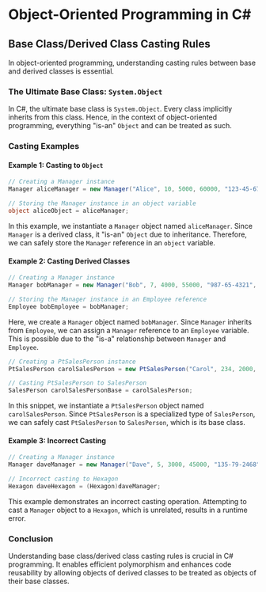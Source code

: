 # Object-Oriented Programming in C#

## Base Class/Derived Class Casting Rules

In object-oriented programming, understanding casting rules between base and derived classes is essential.

### The Ultimate Base Class: `System.Object`

In C#, the ultimate base class is `System.Object`. Every class implicitly inherits from this class. Hence, in the context of object-oriented programming, everything "is-an" `Object` and can be treated as such.

### Casting Examples

#### Example 1: Casting to `Object`

```csharp
// Creating a Manager instance
Manager aliceManager = new Manager("Alice", 10, 5000, 60000, "123-45-6789", 8);

// Storing the Manager instance in an object variable
object aliceObject = aliceManager;
```

In this example, we instantiate a `Manager` object named `aliceManager`. Since `Manager` is a derived class, it "is-an" `Object` due to inheritance. Therefore, we can safely store the `Manager` reference in an `object` variable.

#### Example 2: Casting Derived Classes

```csharp
// Creating a Manager instance
Manager bobManager = new Manager("Bob", 7, 4000, 55000, "987-65-4321", 5);

// Storing the Manager instance in an Employee reference
Employee bobEmployee = bobManager;
```

Here, we create a `Manager` object named `bobManager`. Since `Manager` inherits from `Employee`, we can assign a `Manager` reference to an `Employee` variable. This is possible due to the "is-a" relationship between `Manager` and `Employee`.

```csharp
// Creating a PtSalesPerson instance
PtSalesPerson carolSalesPerson = new PtSalesPerson("Carol", 234, 2000, 120000, "456-78-9123", 100);

// Casting PtSalesPerson to SalesPerson
SalesPerson carolSalesPersonBase = carolSalesPerson;
```

In this snippet, we instantiate a `PtSalesPerson` object named `carolSalesPerson`. Since `PtSalesPerson` is a specialized type of `SalesPerson`, we can safely cast `PtSalesPerson` to `SalesPerson`, which is its base class.

#### Example 3: Incorrect Casting

```csharp
// Creating a Manager instance
Manager daveManager = new Manager("Dave", 5, 3000, 45000, "135-79-2468", 3);

// Incorrect casting to Hexagon
Hexagon daveHexagon = (Hexagon)daveManager;
```

This example demonstrates an incorrect casting operation. Attempting to cast a `Manager` object to a `Hexagon`, which is unrelated, results in a runtime error.

### Conclusion

Understanding base class/derived class casting rules is crucial in C# programming. It enables efficient polymorphism and enhances code reusability by allowing objects of derived classes to be treated as objects of their base classes.

 